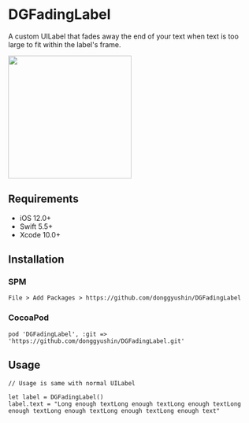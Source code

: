 # DGFadingLabel
A custom UILabel that fades away the end of your text when text is too large to fit within the label's frame.
<div>
<img src="https://user-images.githubusercontent.com/34573243/151211079-858f4409-621c-45ba-9779-b20271920572.png" width=250 />
</div>

## Requirements
- iOS 12.0+
- Swift 5.5+
- Xcode 10.0+


## Installation

### SPM
```
File > Add Packages > https://github.com/donggyushin/DGFadingLabel
```

### CocoaPod
```
pod 'DGFadingLabel', :git => 'https://github.com/donggyushin/DGFadingLabel.git'
```

## Usage
```
// Usage is same with normal UILabel

let label = DGFadingLabel()
label.text = "Long enough textLong enough textLong enough textLong enough textLong enough textLong enough textLong enough text"
```

